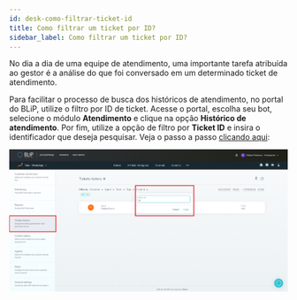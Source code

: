 ```yaml
---
id: desk-como-filtrar-ticket-id
title: Como filtrar um ticket por ID?
sidebar_label: Como filtrar um ticket por ID?
---
```


No dia a dia de uma equipe de atendimento, uma importante tarefa atribuída ao gestor é a análise do que foi conversado em um determinado ticket de atendimento.

Para facilitar o processo de busca dos históricos de atendimento, no portal do BLiP, utilize o filtro por ID de ticket. Acesse o portal, escolha seu bot, selecione o módulo **Atendimento** e clique na opção **Histórico de atendimento**. Por fim, utilize a opção de filtro por **Ticket ID** e insira o identificador que deseja pesquisar. Veja o passo a passo [clicando aqui](https://www.facebook.com/blip.messaging/videos/381339156046875/):

![Filtro por ID Builder](../../assets/practice/blip-desk/desk-como-filtrar-ticket-id-1.png)
